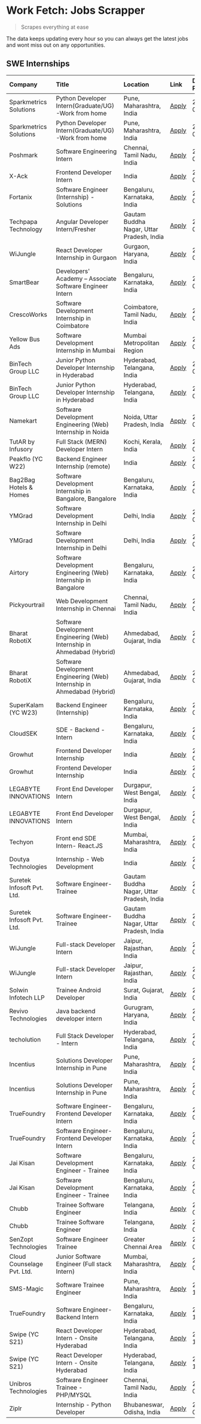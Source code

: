 # Work Fetch: Jobs Scrapper
> Scrapes everything at ease

The data keeps updating every hour so you can always get the latest jobs and wont miss out on any opportunities.

## SWE Internships
<!--START_SECTION:workfetch-->
| Company                    | Title                                                                   | Location                                  | Link                                                                                                                                                                                                                                                                                       | Date Posted   |
|:---------------------------|:------------------------------------------------------------------------|:------------------------------------------|:-------------------------------------------------------------------------------------------------------------------------------------------------------------------------------------------------------------------------------------------------------------------------------------------|:--------------|
| Sparkmetrics Solutions     | Python Developer Intern(Graduate/UG)-Work from home                     | Pune, Maharashtra, India                  | [Apply](https://in.linkedin.com/jobs/view/python-developer-intern-graduate-ug-work-from-home-at-sparkmetrics-solutions-3931671149?position=59&pageNum=0&refId=6jAB9HEAv7Hcnn0gTO25kg%3D%3D&trackingId=DHU%2FquPwlD1besv%2BurthXw%3D%3D&trk=public_jobs_jserp-result_search-card)           | 2024-05-24    |
| Sparkmetrics Solutions     | Python Developer Intern(Graduate/UG)-Work from home                     | Pune, Maharashtra, India                  | [Apply](https://in.linkedin.com/jobs/view/python-developer-intern-graduate-ug-work-from-home-at-sparkmetrics-solutions-3931671149?position=9&pageNum=5&refId=eNwgqUQYJeYQaPqGbDGGFA%3D%3D&trackingId=QP%2BbLOF3Qk68998rUruJzg%3D%3D&trk=public_jobs_jserp-result_search-card)              | 2024-05-24    |
| Poshmark                   | Software Engineering Intern                                             | Chennai, Tamil Nadu, India                | [Apply](https://in.linkedin.com/jobs/view/software-engineering-intern-at-poshmark-3846946793?position=40&pageNum=0&refId=6jAB9HEAv7Hcnn0gTO25kg%3D%3D&trackingId=jdTLg3AyAvFRazZVePQTrQ%3D%3D&trk=public_jobs_jserp-result_search-card)                                                    | 2024-05-22    |
| X-Ack                      | Frontend Developer Intern                                               | India                                     | [Apply](https://in.linkedin.com/jobs/view/frontend-developer-intern-at-x-ack-3925983173?position=7&pageNum=7&refId=2sJB%2FCY2Si8QYncEt7fq9Q%3D%3D&trackingId=X1lqMiClT1aziZS0iaaPiQ%3D%3D&trk=public_jobs_jserp-result_search-card)                                                        | 2024-05-22    |
| Fortanix                   | Software Engineer (Internship) - Solutions                              | Bengaluru, Karnataka, India               | [Apply](https://in.linkedin.com/jobs/view/software-engineer-internship-solutions-at-fortanix-3930115670?position=20&pageNum=0&refId=6jAB9HEAv7Hcnn0gTO25kg%3D%3D&trackingId=wAhD6M3RrJmQk9uxkmOBrg%3D%3D&trk=public_jobs_jserp-result_search-card)                                         | 2024-05-20    |
| Techpapa Technology        | Angular Developer Intern/Fresher                                        | Gautam Buddha Nagar, Uttar Pradesh, India | [Apply](https://in.linkedin.com/jobs/view/angular-developer-intern-fresher-at-techpapa-technology-3929725485?position=2&pageNum=7&refId=2sJB%2FCY2Si8QYncEt7fq9Q%3D%3D&trackingId=3ddQQTFqnm8VGbEtmSHdRA%3D%3D&trk=public_jobs_jserp-result_search-card)                                   | 2024-05-19    |
| WiJungle                   | React Developer Internship in Gurgaon                                   | Gurgaon, Haryana, India                   | [Apply](https://in.linkedin.com/jobs/view/react-developer-internship-in-gurgaon-at-wijungle-3929891316?position=45&pageNum=0&refId=6jAB9HEAv7Hcnn0gTO25kg%3D%3D&trackingId=SUfZeR7U5Y3tJ9j4wguF%2FQ%3D%3D&trk=public_jobs_jserp-result_search-card)                                        | 2024-05-18    |
| SmartBear                  | Developers' Academy – Associate Software Engineer Intern                | Bengaluru, Karnataka, India               | [Apply](https://in.linkedin.com/jobs/view/developers-academy-%E2%80%93-associate-software-engineer-intern-at-smartbear-3929199357?position=1&pageNum=7&refId=2sJB%2FCY2Si8QYncEt7fq9Q%3D%3D&trackingId=LD%2F0%2BbT8pQHh%2FLKOVXU81A%3D%3D&trk=public_jobs_jserp-result_search-card)        | 2024-05-17    |
| CrescoWorks                | Software Development Internship in Coimbatore                           | Coimbatore, Tamil Nadu, India             | [Apply](https://in.linkedin.com/jobs/view/software-development-internship-in-coimbatore-at-crescoworks-3928264279?position=21&pageNum=0&refId=6jAB9HEAv7Hcnn0gTO25kg%3D%3D&trackingId=UbkdR9H4FhcHVx0wi0R7CA%3D%3D&trk=public_jobs_jserp-result_search-card)                               | 2024-05-16    |
| Yellow Bus Ads             | Software Development Internship in Mumbai                               | Mumbai Metropolitan Region                | [Apply](https://in.linkedin.com/jobs/view/software-development-internship-in-mumbai-at-yellow-bus-ads-3928262363?position=22&pageNum=0&refId=6jAB9HEAv7Hcnn0gTO25kg%3D%3D&trackingId=70h%2FpmOuQ1XIQfu7WYeZnw%3D%3D&trk=public_jobs_jserp-result_search-card)                              | 2024-05-16    |
| BinTech Group LLC          | Junior Python Developer Internship in Hyderabad                         | Hyderabad, Telangana, India               | [Apply](https://in.linkedin.com/jobs/view/junior-python-developer-internship-in-hyderabad-at-bintech-group-llc-3928263481?position=33&pageNum=0&refId=6jAB9HEAv7Hcnn0gTO25kg%3D%3D&trackingId=0R4vVz4OWmB8dSaIKg5C%2Bg%3D%3D&trk=public_jobs_jserp-result_search-card)                     | 2024-05-16    |
| BinTech Group LLC          | Junior Python Developer Internship in Hyderabad                         | Hyderabad, Telangana, India               | [Apply](https://in.linkedin.com/jobs/view/junior-python-developer-internship-in-hyderabad-at-bintech-group-llc-3928263481?position=8&pageNum=2&refId=T8ilg%2Fv7jy7pVXBbz6q%2BOA%3D%3D&trackingId=9e9ODVnJAwjkGddvdnxEaw%3D%3D&trk=public_jobs_jserp-result_search-card)                    | 2024-05-16    |
| Namekart                   | Software Development Engineering (Web) Internship in Noida              | Noida, Uttar Pradesh, India               | [Apply](https://in.linkedin.com/jobs/view/software-development-engineering-web-internship-in-noida-at-namekart-3927112610?position=3&pageNum=0&refId=6jAB9HEAv7Hcnn0gTO25kg%3D%3D&trackingId=pQB9ZCPFOLGNahvAvSDaLQ%3D%3D&trk=public_jobs_jserp-result_search-card)                        | 2024-05-15    |
| TutAR by Infusory          | Full Stack (MERN) Developer Intern                                      | Kochi, Kerala, India                      | [Apply](https://in.linkedin.com/jobs/view/full-stack-mern-developer-intern-at-tutar-by-infusory-3926190396?position=48&pageNum=0&refId=6jAB9HEAv7Hcnn0gTO25kg%3D%3D&trackingId=EI0gb4Y1tmXuvaXUO1OZ0Q%3D%3D&trk=public_jobs_jserp-result_search-card)                                      | 2024-05-15    |
| Peakflo (YC W22)           | Backend Engineer Internship (remote)                                    | India                                     | [Apply](https://in.linkedin.com/jobs/view/backend-engineer-internship-remote-at-peakflo-yc-w22-3925243704?position=12&pageNum=0&refId=6jAB9HEAv7Hcnn0gTO25kg%3D%3D&trackingId=izA%2BOYJu2yABqZBD2wdVWQ%3D%3D&trk=public_jobs_jserp-result_search-card)                                     | 2024-05-14    |
| Bag2Bag Hotels & Homes     | Software Development Internship in Bangalore, Bangalore                 | Bengaluru, Karnataka, India               | [Apply](https://in.linkedin.com/jobs/view/software-development-internship-in-bangalore-bangalore-at-bag2bag-hotels-homes-3925888541?position=16&pageNum=0&refId=6jAB9HEAv7Hcnn0gTO25kg%3D%3D&trackingId=7Wd9zV9VDycMG8L8L%2BARRA%3D%3D&trk=public_jobs_jserp-result_search-card)           | 2024-05-14    |
| YMGrad                     | Software Development Internship in Delhi                                | Delhi, India                              | [Apply](https://in.linkedin.com/jobs/view/software-development-internship-in-delhi-at-ymgrad-3925891007?position=34&pageNum=0&refId=6jAB9HEAv7Hcnn0gTO25kg%3D%3D&trackingId=cBVAJaHWPZbqikDBDblIVw%3D%3D&trk=public_jobs_jserp-result_search-card)                                         | 2024-05-14    |
| YMGrad                     | Software Development Internship in Delhi                                | Delhi, India                              | [Apply](https://in.linkedin.com/jobs/view/software-development-internship-in-delhi-at-ymgrad-3925891007?position=9&pageNum=2&refId=T8ilg%2Fv7jy7pVXBbz6q%2BOA%3D%3D&trackingId=PRa9c%2FgQV6%2BO78s8nd3ezA%3D%3D&trk=public_jobs_jserp-result_search-card)                                  | 2024-05-14    |
| Airtory                    | Software Development Engineering (Web) Internship in Bangalore          | Bengaluru, Karnataka, India               | [Apply](https://in.linkedin.com/jobs/view/software-development-engineering-web-internship-in-bangalore-at-airtory-3925101275?position=2&pageNum=0&refId=6jAB9HEAv7Hcnn0gTO25kg%3D%3D&trackingId=fxPReflWmEaOOCinYXUQVw%3D%3D&trk=public_jobs_jserp-result_search-card)                     | 2024-05-13    |
| Pickyourtrail              | Web Development Internship in Chennai                                   | Chennai, Tamil Nadu, India                | [Apply](https://in.linkedin.com/jobs/view/web-development-internship-in-chennai-at-pickyourtrail-3924894949?position=18&pageNum=0&refId=6jAB9HEAv7Hcnn0gTO25kg%3D%3D&trackingId=UxapOYI8FahPN5nMr2jmFA%3D%3D&trk=public_jobs_jserp-result_search-card)                                     | 2024-05-13    |
| Bharat RobotiX             | Software Development Engineering (Web) Internship in Ahmedabad (Hybrid) | Ahmedabad, Gujarat, India                 | [Apply](https://in.linkedin.com/jobs/view/software-development-engineering-web-internship-in-ahmedabad-hybrid-at-bharat-robotix-3924897657?position=30&pageNum=0&refId=6jAB9HEAv7Hcnn0gTO25kg%3D%3D&trackingId=T99dZQJtg4rh9qUIKZizFA%3D%3D&trk=public_jobs_jserp-result_search-card)      | 2024-05-13    |
| Bharat RobotiX             | Software Development Engineering (Web) Internship in Ahmedabad (Hybrid) | Ahmedabad, Gujarat, India                 | [Apply](https://in.linkedin.com/jobs/view/software-development-engineering-web-internship-in-ahmedabad-hybrid-at-bharat-robotix-3924897657?position=5&pageNum=2&refId=T8ilg%2Fv7jy7pVXBbz6q%2BOA%3D%3D&trackingId=JsEyDJ%2F6lg0WuQmYqCSxcQ%3D%3D&trk=public_jobs_jserp-result_search-card) | 2024-05-13    |
| SuperKalam (YC W23)        | Backend Engineer (Internship)                                           | Bengaluru, Karnataka, India               | [Apply](https://in.linkedin.com/jobs/view/backend-engineer-internship-at-superkalam-yc-w23-3922671591?position=25&pageNum=0&refId=6jAB9HEAv7Hcnn0gTO25kg%3D%3D&trackingId=sfzaoglPHnmH937H8o71NQ%3D%3D&trk=public_jobs_jserp-result_search-card)                                           | 2024-05-11    |
| CloudSEK                   | SDE - Backend - Intern                                                  | Bengaluru, Karnataka, India               | [Apply](https://in.linkedin.com/jobs/view/sde-backend-intern-at-cloudsek-3920377259?position=23&pageNum=0&refId=6jAB9HEAv7Hcnn0gTO25kg%3D%3D&trackingId=an7EEx8SAG6zcz8VNBCbvQ%3D%3D&trk=public_jobs_jserp-result_search-card)                                                             | 2024-05-09    |
| Growhut                    | Frontend Developer Internship                                           | India                                     | [Apply](https://in.linkedin.com/jobs/view/frontend-developer-internship-at-growhut-3916739895?position=27&pageNum=0&refId=6jAB9HEAv7Hcnn0gTO25kg%3D%3D&trackingId=W7GHMi70RiCd7eW%2FLZbEPw%3D%3D&trk=public_jobs_jserp-result_search-card)                                                 | 2024-05-07    |
| Growhut                    | Frontend Developer Internship                                           | India                                     | [Apply](https://in.linkedin.com/jobs/view/frontend-developer-internship-at-growhut-3916739895?position=2&pageNum=2&refId=T8ilg%2Fv7jy7pVXBbz6q%2BOA%3D%3D&trackingId=Cjcl3%2FDg4JwJE74mh7PWvw%3D%3D&trk=public_jobs_jserp-result_search-card)                                              | 2024-05-07    |
| LEGABYTE INNOVATIONS       | Front End  Developer Intern                                             | Durgapur, West Bengal, India              | [Apply](https://in.linkedin.com/jobs/view/front-end-developer-intern-at-legabyte-innovations-3918718185?position=56&pageNum=0&refId=6jAB9HEAv7Hcnn0gTO25kg%3D%3D&trackingId=CBqEGjctwR8hCJrRJ8Zw%2FA%3D%3D&trk=public_jobs_jserp-result_search-card)                                       | 2024-05-06    |
| LEGABYTE INNOVATIONS       | Front End  Developer Intern                                             | Durgapur, West Bengal, India              | [Apply](https://in.linkedin.com/jobs/view/front-end-developer-intern-at-legabyte-innovations-3918718185?position=6&pageNum=5&refId=eNwgqUQYJeYQaPqGbDGGFA%3D%3D&trackingId=c%2FKuLGbKDStQBjWWRnRwjA%3D%3D&trk=public_jobs_jserp-result_search-card)                                        | 2024-05-06    |
| Techyon                    | Front end SDE Intern- React.JS                                          | Mumbai, Maharashtra, India                | [Apply](https://in.linkedin.com/jobs/view/front-end-sde-intern-react-js-at-techyon-3917863085?position=10&pageNum=7&refId=2sJB%2FCY2Si8QYncEt7fq9Q%3D%3D&trackingId=5zw6u9P0sBUQYEkhjXaEPg%3D%3D&trk=public_jobs_jserp-result_search-card)                                                 | 2024-05-06    |
| Doutya Technologies        | Internship - Web Development                                            | India                                     | [Apply](https://in.linkedin.com/jobs/view/internship-web-development-at-doutya-technologies-3915234831?position=5&pageNum=7&refId=2sJB%2FCY2Si8QYncEt7fq9Q%3D%3D&trackingId=2uFUxG8yEsQHyzMq4gE8uw%3D%3D&trk=public_jobs_jserp-result_search-card)                                         | 2024-05-05    |
| Suretek Infosoft Pvt. Ltd. | Software Engineer-Trainee                                               | Gautam Buddha Nagar, Uttar Pradesh, India | [Apply](https://in.linkedin.com/jobs/view/software-engineer-trainee-at-suretek-infosoft-pvt-ltd-3916999948?position=35&pageNum=0&refId=6jAB9HEAv7Hcnn0gTO25kg%3D%3D&trackingId=Q07ulrMcBW%2FPBhcXsBU5yQ%3D%3D&trk=public_jobs_jserp-result_search-card)                                    | 2024-05-04    |
| Suretek Infosoft Pvt. Ltd. | Software Engineer-Trainee                                               | Gautam Buddha Nagar, Uttar Pradesh, India | [Apply](https://in.linkedin.com/jobs/view/software-engineer-trainee-at-suretek-infosoft-pvt-ltd-3916999948?position=10&pageNum=2&refId=T8ilg%2Fv7jy7pVXBbz6q%2BOA%3D%3D&trackingId=oqqUGdc%2F848SbEvWdqRzdg%3D%3D&trk=public_jobs_jserp-result_search-card)                                | 2024-05-04    |
| WiJungle                   | Full-stack Developer Intern                                             | Jaipur, Rajasthan, India                  | [Apply](https://in.linkedin.com/jobs/view/full-stack-developer-intern-at-wijungle-3912864543?position=60&pageNum=0&refId=6jAB9HEAv7Hcnn0gTO25kg%3D%3D&trackingId=Yy14GTSi3icu3e8BX4fNuA%3D%3D&trk=public_jobs_jserp-result_search-card)                                                    | 2024-05-01    |
| WiJungle                   | Full-stack Developer Intern                                             | Jaipur, Rajasthan, India                  | [Apply](https://in.linkedin.com/jobs/view/full-stack-developer-intern-at-wijungle-3912864543?position=10&pageNum=5&refId=eNwgqUQYJeYQaPqGbDGGFA%3D%3D&trackingId=%2BcSD0X%2BvEsw%2B5UZvJyh5Rg%3D%3D&trk=public_jobs_jserp-result_search-card)                                              | 2024-05-01    |
| Solwin Infotech LLP        | Trainee Android Developer                                               | Surat, Gujarat, India                     | [Apply](https://in.linkedin.com/jobs/view/trainee-android-developer-at-solwin-infotech-llp-3909398018?position=9&pageNum=7&refId=2sJB%2FCY2Si8QYncEt7fq9Q%3D%3D&trackingId=McqNaMOeQowaXTQ7QsyR0g%3D%3D&trk=public_jobs_jserp-result_search-card)                                          | 2024-04-26    |
| Revivo Technologies        | Java backend developer intern                                           | Gurugram, Haryana, India                  | [Apply](https://in.linkedin.com/jobs/view/java-backend-developer-intern-at-revivo-technologies-3906034446?position=47&pageNum=0&refId=6jAB9HEAv7Hcnn0gTO25kg%3D%3D&trackingId=XPBlu7q%2F7FgZxC58CzcHeQ%3D%3D&trk=public_jobs_jserp-result_search-card)                                     | 2024-04-19    |
| techolution                | Full Stack Developer - Intern                                           | Hyderabad, Telangana, India               | [Apply](https://in.linkedin.com/jobs/view/full-stack-developer-intern-at-techolution-3904814977?position=50&pageNum=0&refId=6jAB9HEAv7Hcnn0gTO25kg%3D%3D&trackingId=fClTygCRnfiOIThs3c4F4w%3D%3D&trk=public_jobs_jserp-result_search-card)                                                 | 2024-04-18    |
| Incentius                  | Solutions Developer Internship in Pune                                  | Pune, Maharashtra, India                  | [Apply](https://in.linkedin.com/jobs/view/solutions-developer-internship-in-pune-at-incentius-3904329499?position=29&pageNum=0&refId=6jAB9HEAv7Hcnn0gTO25kg%3D%3D&trackingId=kbkDMD6WG53SD4HsKcv0pg%3D%3D&trk=public_jobs_jserp-result_search-card)                                        | 2024-04-17    |
| Incentius                  | Solutions Developer Internship in Pune                                  | Pune, Maharashtra, India                  | [Apply](https://in.linkedin.com/jobs/view/solutions-developer-internship-in-pune-at-incentius-3904329499?position=4&pageNum=2&refId=T8ilg%2Fv7jy7pVXBbz6q%2BOA%3D%3D&trackingId=aJTiogTEDu1ogNecUNHDhQ%3D%3D&trk=public_jobs_jserp-result_search-card)                                     | 2024-04-17    |
| TrueFoundry                | Software Engineer- Frontend Developer Intern                            | Bengaluru, Karnataka, India               | [Apply](https://in.linkedin.com/jobs/view/software-engineer-frontend-developer-intern-at-truefoundry-3887320206?position=28&pageNum=0&refId=6jAB9HEAv7Hcnn0gTO25kg%3D%3D&trackingId=sglwgdnQhcvGrrS5X0i0Ng%3D%3D&trk=public_jobs_jserp-result_search-card)                                 | 2024-04-05    |
| TrueFoundry                | Software Engineer- Frontend Developer Intern                            | Bengaluru, Karnataka, India               | [Apply](https://in.linkedin.com/jobs/view/software-engineer-frontend-developer-intern-at-truefoundry-3887320206?position=3&pageNum=2&refId=T8ilg%2Fv7jy7pVXBbz6q%2BOA%3D%3D&trackingId=P%2F2yXqxPp3SldmYQQvZPNg%3D%3D&trk=public_jobs_jserp-result_search-card)                            | 2024-04-05    |
| Jai Kisan                  | Software Development Engineer - Trainee                                 | Bengaluru, Karnataka, India               | [Apply](https://in.linkedin.com/jobs/view/software-development-engineer-trainee-at-jai-kisan-3913911193?position=31&pageNum=0&refId=6jAB9HEAv7Hcnn0gTO25kg%3D%3D&trackingId=Cywp1TT3Cla6%2BA2ma09jlA%3D%3D&trk=public_jobs_jserp-result_search-card)                                       | 2024-04-04    |
| Jai Kisan                  | Software Development Engineer - Trainee                                 | Bengaluru, Karnataka, India               | [Apply](https://in.linkedin.com/jobs/view/software-development-engineer-trainee-at-jai-kisan-3913911193?position=6&pageNum=2&refId=T8ilg%2Fv7jy7pVXBbz6q%2BOA%3D%3D&trackingId=5RDXJ9eNTdlVKazOY01MmA%3D%3D&trk=public_jobs_jserp-result_search-card)                                      | 2024-04-04    |
| Chubb                      | Trainee Software Engineer                                               | Telangana, India                          | [Apply](https://in.linkedin.com/jobs/view/trainee-software-engineer-at-chubb-3909641440?position=32&pageNum=0&refId=6jAB9HEAv7Hcnn0gTO25kg%3D%3D&trackingId=ntjVxgFfcX0DdA2CapaPRg%3D%3D&trk=public_jobs_jserp-result_search-card)                                                         | 2024-03-30    |
| Chubb                      | Trainee Software Engineer                                               | Telangana, India                          | [Apply](https://in.linkedin.com/jobs/view/trainee-software-engineer-at-chubb-3909641440?position=7&pageNum=2&refId=T8ilg%2Fv7jy7pVXBbz6q%2BOA%3D%3D&trackingId=fbBfpJIef%2F0WDWffcJA%2Fpg%3D%3D&trk=public_jobs_jserp-result_search-card)                                                  | 2024-03-30    |
| SenZopt Technologies       | Software Engineer Trainee                                               | Greater Chennai Area                      | [Apply](https://in.linkedin.com/jobs/view/software-engineer-trainee-at-senzopt-technologies-3827688781?position=44&pageNum=0&refId=6jAB9HEAv7Hcnn0gTO25kg%3D%3D&trackingId=AH4paePdbXKHT6JNe8r%2BUg%3D%3D&trk=public_jobs_jserp-result_search-card)                                        | 2024-02-12    |
| Cloud Counselage Pvt. Ltd. | Junior Software Engineer (Full stack Intern)                            | Mumbai, Maharashtra, India                | [Apply](https://in.linkedin.com/jobs/view/junior-software-engineer-full-stack-intern-at-cloud-counselage-pvt-ltd-3803132814?position=39&pageNum=0&refId=6jAB9HEAv7Hcnn0gTO25kg%3D%3D&trackingId=j17jb5bL5l1WW0DL72YPmg%3D%3D&trk=public_jobs_jserp-result_search-card)                     | 2024-01-11    |
| SMS-Magic                  | Software Trainee Engineer                                               | Pune, Maharashtra, India                  | [Apply](https://in.linkedin.com/jobs/view/software-trainee-engineer-at-sms-magic-3761409781?position=41&pageNum=0&refId=6jAB9HEAv7Hcnn0gTO25kg%3D%3D&trackingId=%2FPYfvMSxQ3%2Bw9X09BEdU%2BQ%3D%3D&trk=public_jobs_jserp-result_search-card)                                               | 2023-11-16    |
| TrueFoundry                | Software Engineer-Backend Intern                                        | Bengaluru, Karnataka, India               | [Apply](https://in.linkedin.com/jobs/view/software-engineer-backend-intern-at-truefoundry-3779508170?position=42&pageNum=0&refId=6jAB9HEAv7Hcnn0gTO25kg%3D%3D&trackingId=u7AN9CIyX7GJY7wJih1qpw%3D%3D&trk=public_jobs_jserp-result_search-card)                                            | 2023-11-10    |
| Swipe (YC S21)             | React Developer Intern - Onsite Hyderabad                               | Hyderabad, Telangana, India               | [Apply](https://in.linkedin.com/jobs/view/react-developer-intern-onsite-hyderabad-at-swipe-yc-s21-3737600089?position=51&pageNum=0&refId=6jAB9HEAv7Hcnn0gTO25kg%3D%3D&trackingId=Lb4QfKkFLhWZISBMy0%2FZew%3D%3D&trk=public_jobs_jserp-result_search-card)                                  | 2023-10-13    |
| Swipe (YC S21)             | React Developer Intern - Onsite Hyderabad                               | Hyderabad, Telangana, India               | [Apply](https://in.linkedin.com/jobs/view/react-developer-intern-onsite-hyderabad-at-swipe-yc-s21-3737600089?position=1&pageNum=5&refId=eNwgqUQYJeYQaPqGbDGGFA%3D%3D&trackingId=TX30ZI7vcBHlFWj1Bt03Ow%3D%3D&trk=public_jobs_jserp-result_search-card)                                     | 2023-10-13    |
| Unibros Technologies       | Software Engineer Trainee - PHP/MYSQL                                   | Chennai, Tamil Nadu, India                | [Apply](https://in.linkedin.com/jobs/view/software-engineer-trainee-php-mysql-at-unibros-technologies-3656599241?position=49&pageNum=0&refId=6jAB9HEAv7Hcnn0gTO25kg%3D%3D&trackingId=z8%2BI5HsNfEdHRbvXPqALiA%3D%3D&trk=public_jobs_jserp-result_search-card)                              | 2023-06-12    |
| Ziplr                      | Internship - Python Developer                                           | Bhubaneswar, Odisha, India                | [Apply](https://in.linkedin.com/jobs/view/internship-python-developer-at-ziplr-3645677592?position=6&pageNum=7&refId=2sJB%2FCY2Si8QYncEt7fq9Q%3D%3D&trackingId=j4yYxYTINeWb6NuWORQC4A%3D%3D&trk=public_jobs_jserp-result_search-card)                                                      | 2023-06-02    |
<!--END_SECTION:workfetch-->

